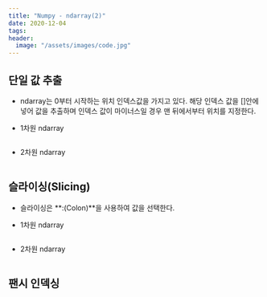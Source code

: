 ```yaml
---
title: "Numpy - ndarray(2)"
date: 2020-12-04
tags:
header:
  image: "/assets/images/code.jpg"
---
```


## 단일 값 추출

* ndarray는 0부터 시작하는 위치 인덱스값을 가지고 있다. 해당 인덱스 값을 []안에 넣어 값을 추출하며 인덱스 값이 마이너스일 경우 맨 뒤에서부터 위치를 지정한다.

* 1차원 ndarray

<img src="{{ site.url }}{{ site.baseurl }}/assets/images/numpy_ndarray15.png" alt="">

* 2차원 ndarray

<img src="{{ site.url }}{{ site.baseurl }}/assets/images/numpy_ndarray16.png" alt="">



## 슬라이싱(Slicing)

* 슬라이싱은 **:(Colon)**을 사용하여 값을 선택한다.

* 1차원 ndarray

<img src="{{ site.url }}{{ site.baseurl }}/assets/images/numpy_ndarray17.png" alt="">

* 2차원 ndarray

<img src="{{ site.url }}{{ site.baseurl }}/assets/images/numpy_ndarray18.png" alt="">



## 팬시 인덱싱